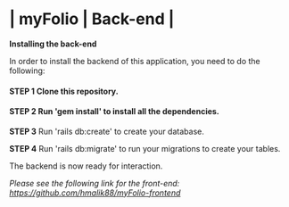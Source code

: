 # | myFolio | Back-end |

**Installing the back-end**

In order to install the backend of this application, you need to do the following:

#### STEP 1 Clone this repository.

#### STEP 2 Run 'gem install' to install all the dependencies.

**STEP 3** Run 'rails db:create' to create your database.

**STEP 4** Run 'rails db:migrate' to run your migrations to create your tables.

The backend is now ready for interaction.

*Please see the following link for the front-end: https://github.com/hmalik88/myFolio-frontend* 
